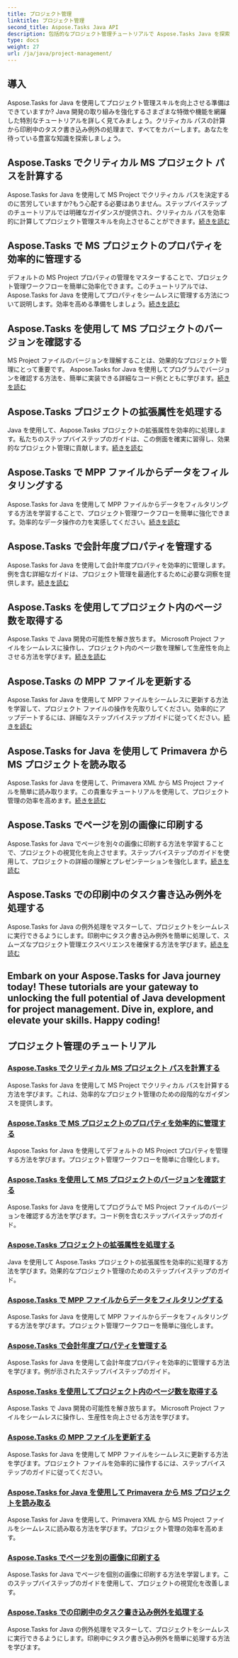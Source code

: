 ```yaml
---
title: プロジェクト管理
linktitle: プロジェクト管理
second_title: Aspose.Tasks Java API
description: 包括的なプロジェクト管理チュートリアルで Aspose.Tasks Java を探索してください。クリティカル パスの計算から会計年度のプロパティに至るまで、ワークフローを合理化します。
type: docs
weight: 27
url: /ja/java/project-management/
---
```

## 導入

Aspose.Tasks for Java を使用してプロジェクト管理スキルを向上させる準備はできていますか? Java 開発の取り組みを強化するさまざまな特徴や機能を網羅した特別なチュートリアルを詳しく見てみましょう。クリティカル パスの計算から印刷中のタスク書き込み例外の処理まで、すべてをカバーします。あなたを待っている豊富な知識を探索しましょう。

## Aspose.Tasks でクリティカル MS プロジェクト パスを計算する
Aspose.Tasks for Java を使用して MS Project でクリティカル パスを決定するのに苦労していますか?もう心配する必要はありません。ステップバイステップのチュートリアルでは明確なガイダンスが提供され、クリティカル パスを効率的に計算してプロジェクト管理スキルを向上させることができます。[続きを読む](./critical-path/)

## Aspose.Tasks で MS プロジェクトのプロパティを効率的に管理する
デフォルトの MS Project プロパティの管理をマスターすることで、プロジェクト管理ワークフローを簡単に効率化できます。このチュートリアルでは、Aspose.Tasks for Java を使用してプロパティをシームレスに管理する方法について説明します。効率を高める準備をしましょう。[続きを読む](./default-properties/)

## Aspose.Tasks を使用して MS プロジェクトのバージョンを確認する
MS Project ファイルのバージョンを理解することは、効果的なプロジェクト管理にとって重要です。 Aspose.Tasks for Java を使用してプログラムでバージョンを確認する方法を、簡単に実装できる詳細なコード例とともに学びます。[続きを読む](./determine-version/)

## Aspose.Tasks プロジェクトの拡張属性を処理する
Java を使用して、Aspose.Tasks プロジェクトの拡張属性を効率的に処理します。私たちのステップバイステップのガイドは、この側面を確実に習得し、効果的なプロジェクト管理に貢献します。[続きを読む](./extended-attributes/)

## Aspose.Tasks で MPP ファイルからデータをフィルタリングする
Aspose.Tasks for Java を使用して MPP ファイルからデータをフィルタリングする方法を学習することで、プロジェクト管理ワークフローを簡単に強化できます。効率的なデータ操作の力を実感してください。[続きを読む](./filter-data/)

## Aspose.Tasks で会計年度プロパティを管理する
Aspose.Tasks for Java を使用して会計年度プロパティを効率的に管理します。例を含む詳細なガイドは、プロジェクト管理を最適化するために必要な洞察を提供します。[続きを読む](./fiscal-year-properties/)

## Aspose.Tasks を使用してプロジェクト内のページ数を取得する
Aspose.Tasks で Java 開発の可能性を解き放ちます。 Microsoft Project ファイルをシームレスに操作し、プロジェクト内のページ数を理解して生産性を向上させる方法を学びます。[続きを読む](./number-of-pages/)

## Aspose.Tasks の MPP ファイルを更新する
Aspose.Tasks for Java を使用して MPP ファイルをシームレスに更新する方法を学習して、プロジェクト ファイルの操作を先取りしてください。効率的にアップデートするには、詳細なステップバイステップガイドに従ってください。[続きを読む](./update-mpp/)

## Aspose.Tasks for Java を使用して Primavera から MS プロジェクトを読み取る
Aspose.Tasks for Java を使用して、Primavera XML から MS Project ファイルを簡単に読み取ります。この貴重なチュートリアルを使用して、プロジェクト管理の効率を高めます。[続きを読む](./read-primavera/)

## Aspose.Tasks でページを別の画像に印刷する
Aspose.Tasks for Java でページを別々の画像に印刷する方法を学習することで、プロジェクトの視覚化を向上させます。ステップバイステップのガイドを使用して、プロジェクトの詳細の理解とプレゼンテーションを強化します。[続きを読む](./print-pages/)

## Aspose.Tasks での印刷中のタスク書き込み例外を処理する
Aspose.Tasks for Java の例外処理をマスターして、プロジェクトをシームレスに実行できるようにします。印刷中にタスク書き込み例外を簡単に処理して、スムーズなプロジェクト管理エクスペリエンスを確保する方法を学びます。[続きを読む](./print-task-exceptions/)

Embark on your Aspose.Tasks for Java journey today! These tutorials are your gateway to unlocking the full potential of Java development for project management. Dive in, explore, and elevate your skills. Happy coding!
---
## プロジェクト管理のチュートリアル
### [Aspose.Tasks でクリティカル MS プロジェクト パスを計算する](./critical-path/)
Aspose.Tasks for Java を使用して MS Project でクリティカル パスを計算する方法を学びます。これは、効率的なプロジェクト管理のための段階的なガイダンスを提供します。
### [Aspose.Tasks で MS プロジェクトのプロパティを効率的に管理する](./default-properties/)
Aspose.Tasks for Java を使用してデフォルトの MS Project プロパティを管理する方法を学びます。プロジェクト管理ワークフローを簡単に合理化します。
### [Aspose.Tasks を使用して MS プロジェクトのバージョンを確認する](./determine-version/)
Aspose.Tasks for Java を使用してプログラムで MS Project ファイルのバージョンを確認する方法を学びます。コード例を含むステップバイステップのガイド。
### [Aspose.Tasks プロジェクトの拡張属性を処理する](./extended-attributes/)
Java を使用して Aspose.Tasks プロジェクトの拡張属性を効率的に処理する方法を学びます。効果的なプロジェクト管理のためのステップバイステップのガイド。
### [Aspose.Tasks で MPP ファイルからデータをフィルタリングする](./filter-data/)
Aspose.Tasks for Java を使用して MPP ファイルからデータをフィルタリングする方法を学びます。プロジェクト管理ワークフローを簡単に強化します。
### [Aspose.Tasks で会計年度プロパティを管理する](./fiscal-year-properties/)
Aspose.Tasks for Java を使用して会計年度プロパティを効率的に管理する方法を学びます。例が示されたステップバイステップのガイド。
### [Aspose.Tasks を使用してプロジェクト内のページ数を取得する](./number-of-pages/)
Aspose.Tasks で Java 開発の可能性を解き放ちます。 Microsoft Project ファイルをシームレスに操作し、生産性を向上させる方法を学びます。
### [Aspose.Tasks の MPP ファイルを更新する](./update-mpp/)
Aspose.Tasks for Java を使用して MPP ファイルをシームレスに更新する方法を学びます。プロジェクト ファイルを効率的に操作するには、ステップバイステップのガイドに従ってください。
### [Aspose.Tasks for Java を使用して Primavera から MS プロジェクトを読み取る](./read-primavera/)
Aspose.Tasks for Java を使用して、Primavera XML から MS Project ファイルをシームレスに読み取る方法を学びます。プロジェクト管理の効率を高めます。
### [Aspose.Tasks でページを別の画像に印刷する](./print-pages/)
Aspose.Tasks for Java でページを個別の画像に印刷する方法を学習します。このステップバイステップのガイドを使用して、プロジェクトの視覚化を改善します。
### [Aspose.Tasks での印刷中のタスク書き込み例外を処理する](./print-task-exceptions/)
Aspose.Tasks for Java の例外処理をマスターして、プロジェクトをシームレスに実行できるようにします。印刷中にタスク書き込み例外を簡単に処理する方法を学びます。